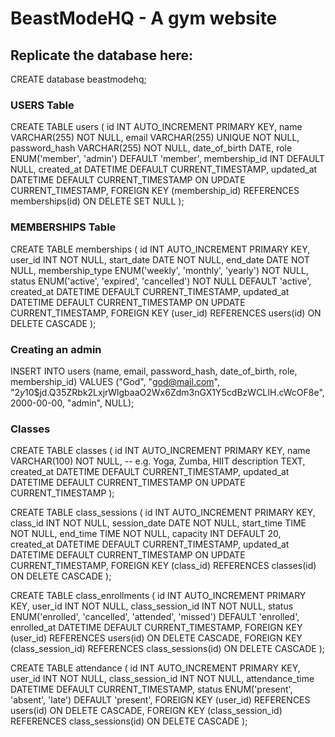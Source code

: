 # BeastModeHQ - A gym website

## Replicate the database here:

CREATE database beastmodehq;


### USERS Table
CREATE TABLE users (
    id INT AUTO_INCREMENT PRIMARY KEY,
    name VARCHAR(255) NOT NULL,
    email VARCHAR(255) UNIQUE NOT NULL,
    password_hash VARCHAR(255) NOT NULL,
    date_of_birth DATE,
    role ENUM('member', 'admin') DEFAULT 'member',
    membership_id INT DEFAULT NULL,
    created_at DATETIME DEFAULT CURRENT_TIMESTAMP,
    updated_at DATETIME DEFAULT CURRENT_TIMESTAMP ON UPDATE CURRENT_TIMESTAMP,
    FOREIGN KEY (membership_id) REFERENCES memberships(id) ON DELETE SET NULL
);

### MEMBERSHIPS Table 
CREATE TABLE memberships (
    id INT AUTO_INCREMENT PRIMARY KEY,
    user_id INT NOT NULL,
    start_date DATE NOT NULL,
    end_date DATE NOT NULL,
    membership_type ENUM('weekly', 'monthly', 'yearly') NOT NULL,
    status ENUM('active', 'expired', 'cancelled') NOT NULL DEFAULT 'active',
    created_at DATETIME DEFAULT CURRENT_TIMESTAMP,
    updated_at DATETIME DEFAULT CURRENT_TIMESTAMP ON UPDATE CURRENT_TIMESTAMP,
    FOREIGN KEY (user_id) REFERENCES users(id) ON DELETE CASCADE
);



### Creating an admin

INSERT INTO users (name, email, password_hash, date_of_birth, role, membership_id) 
VALUES ("God", "god@mail.com", "$2y$10$jd.Q35ZRbk2LxjrWlgbaaO2Wx6Zdm3nGX1Y5cdBzWCLIH.cWcOF8e", 2000-00-00, "admin", NULL);



### Classes

CREATE TABLE classes (
    id INT AUTO_INCREMENT PRIMARY KEY,
    name VARCHAR(100) NOT NULL,             -- e.g. Yoga, Zumba, HIIT
    description TEXT,
    created_at DATETIME DEFAULT CURRENT_TIMESTAMP,
    updated_at DATETIME DEFAULT CURRENT_TIMESTAMP ON UPDATE CURRENT_TIMESTAMP
);

CREATE TABLE class_sessions (
    id INT AUTO_INCREMENT PRIMARY KEY,
    class_id INT NOT NULL,
    session_date DATE NOT NULL,
    start_time TIME NOT NULL,
    end_time TIME NOT NULL,
    capacity INT DEFAULT 20,
    created_at DATETIME DEFAULT CURRENT_TIMESTAMP,
    updated_at DATETIME DEFAULT CURRENT_TIMESTAMP ON UPDATE CURRENT_TIMESTAMP,
    FOREIGN KEY (class_id) REFERENCES classes(id) ON DELETE CASCADE
);

CREATE TABLE class_enrollments (
    id INT AUTO_INCREMENT PRIMARY KEY,
    user_id INT NOT NULL,
    class_session_id INT NOT NULL,
    status ENUM('enrolled', 'cancelled', 'attended', 'missed') DEFAULT 'enrolled',
    enrolled_at DATETIME DEFAULT CURRENT_TIMESTAMP,
    FOREIGN KEY (user_id) REFERENCES users(id) ON DELETE CASCADE,
    FOREIGN KEY (class_session_id) REFERENCES class_sessions(id) ON DELETE CASCADE
);

CREATE TABLE attendance (
    id INT AUTO_INCREMENT PRIMARY KEY,
    user_id INT NOT NULL,
    class_session_id INT NOT NULL,
    attendance_time DATETIME DEFAULT CURRENT_TIMESTAMP,
    status ENUM('present', 'absent', 'late') DEFAULT 'present',
    FOREIGN KEY (user_id) REFERENCES users(id) ON DELETE CASCADE,
    FOREIGN KEY (class_session_id) REFERENCES class_sessions(id) ON DELETE CASCADE
);
